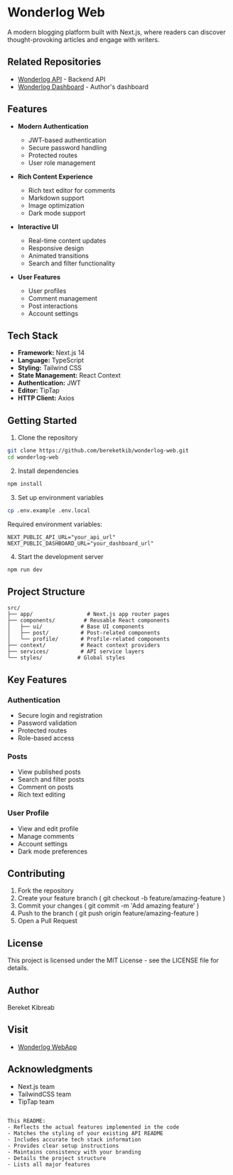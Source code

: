 # Wonderlog Web

A modern blogging platform built with Next.js, where readers can discover thought-provoking articles and engage with writers.

## Related Repositories

- [Wonderlog API](https://github.com/bereketkib/wonderlog-api) - Backend API
- [Wonderlog Dashboard](https://github.com/bereketkib/wonderlog-dashboard) - Author's dashboard

## Features

- **Modern Authentication**

  - JWT-based authentication
  - Secure password handling
  - Protected routes
  - User role management

- **Rich Content Experience**

  - Rich text editor for comments
  - Markdown support
  - Image optimization
  - Dark mode support

- **Interactive UI**

  - Real-time content updates
  - Responsive design
  - Animated transitions
  - Search and filter functionality

- **User Features**
  - User profiles
  - Comment management
  - Post interactions
  - Account settings

## Tech Stack

- **Framework:** Next.js 14
- **Language:** TypeScript
- **Styling:** Tailwind CSS
- **State Management:** React Context
- **Authentication:** JWT
- **Editor:** TipTap
- **HTTP Client:** Axios

## Getting Started

1. Clone the repository

```bash
git clone https://github.com/bereketkib/wonderlog-web.git
cd wonderlog-web
```

2. Install dependencies

```bash
npm install
```

3. Set up environment variables

```bash
cp .env.example .env.local
```

Required environment variables:

```env
NEXT_PUBLIC_API_URL="your_api_url"
NEXT_PUBLIC_DASHBOARD_URL="your_dashboard_url"
```

4. Start the development server

```bash
npm run dev
```

## Project Structure

```plaintext
src/
├── app/                 # Next.js app router pages
├── components/         # Reusable React components
│   ├── ui/            # Base UI components
│   ├── post/          # Post-related components
│   └── profile/       # Profile-related components
├── context/           # React context providers
├── services/          # API service layers
└── styles/           # Global styles
```

## Key Features

### Authentication

- Secure login and registration
- Password validation
- Protected routes
- Role-based access

### Posts

- View published posts
- Search and filter posts
- Comment on posts
- Rich text editing

### User Profile

- View and edit profile
- Manage comments
- Account settings
- Dark mode preferences

## Contributing

1. Fork the repository
2. Create your feature branch ( git checkout -b feature/amazing-feature )
3. Commit your changes ( git commit -m 'Add amazing feature' )
4. Push to the branch ( git push origin feature/amazing-feature )
5. Open a Pull Request

## License

This project is licensed under the MIT License - see the LICENSE file for details.

## Author

Bereket Kibreab

## Visit

- [Wonderlog WebApp](https://wonderlog-web.vercel.app/)

## Acknowledgments

- Next.js team
- TailwindCSS team
- TipTap team

```plaintext

This README:
- Reflects the actual features implemented in the code
- Matches the styling of your existing API README
- Includes accurate tech stack information
- Provides clear setup instructions
- Maintains consistency with your branding
- Details the project structure
- Lists all major features
```
